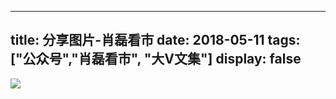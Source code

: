 
---
title:  分享图片-肖磊看市
date: 2018-05-11
tags: ["公众号","肖磊看市", "大V文集"]
display: false
---



<script nonce="1049883516">
if (!window.__second_open__) {
}
</script>






<img class="like_comment_pic" src="//res.wx.qq.com/mmbizwap/zh_CN/htmledition/images/pic/appmsg/pic_like_comment492329.png">



